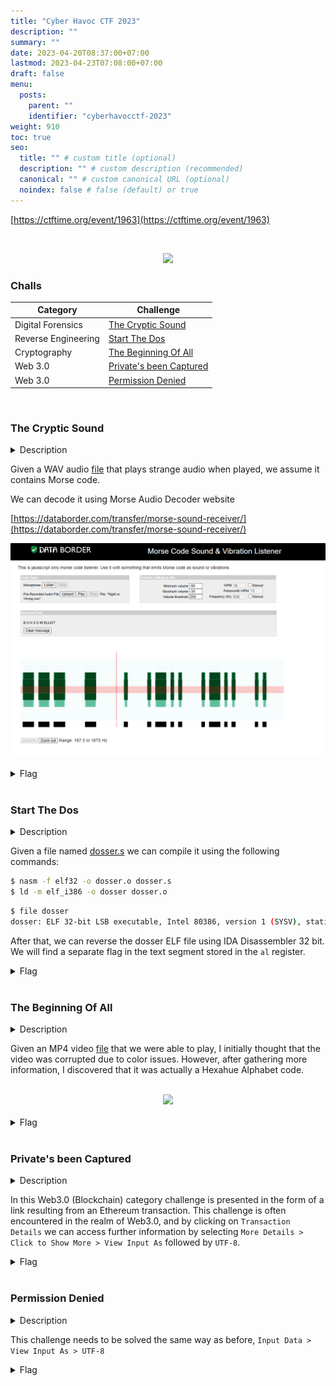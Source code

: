 ```yaml
---
title: "Cyber Havoc CTF 2023"
description: ""
summary: ""
date: 2023-04-20T08:37:00+07:00
lastmod: 2023-04-23T07:08:00+07:00
draft: false
menu:
  posts:
    parent: ""
    identifier: "cyberhavocctf-2023"
weight: 910
toc: true
seo:
  title: "" # custom title (optional)
  description: "" # custom description (recommended)
  canonical: "" # custom canonical URL (optional)
  noindex: false # false (default) or true
---
```


[https://ctftime.org/event/1963](https://ctftime.org/event/1963)

<br>
<p align="center">
  <a href="https://ctftime.org/event/1963" target="_blank">
    <img src="https://ctftime.org/media/cache/84/82/84822fe878efbbc1b8b9078a480016b2.png" width="200">
  </a>
</p>

### Challs
| Category            | Challenge |
| --------------------| --------- |
| Digital Forensics   | [The Cryptic Sound](#the-cryptic-sound) |
| Reverse Engineering | [Start The Dos](#start-the-dos) |
| Cryptography | [The Beginning Of All](#the-beginning-of-all) |
| Web 3.0 | [Private's been Captured](#privates-been-captured) |
| Web 3.0 | [Permission Denied](#permission-denied) |

<br>

### The Cryptic Sound

<details>
  <summary>Description</summary>
  
  > Elliot was working late at night when he suddenly heard a strange sound coming from his computer. At first, he thought it was just a glitch or some interference, but the sound kept repeating. Elliot felt a strange sense of unease and began to suspect that there might be a hidden message in the sound.
  
  > Flag Format: CHCTF{}
  
</details>

Given a WAV audio [file](https://github.com/nopedawn/CTF/blob/main/CyberHavoc23/The_Cryptic_Sound/Right%20or%20Wrong.wav) that plays strange audio when played, we assume it contains Morse code. 

We can decode it using Morse Audio Decoder website

[https://databorder.com/transfer/morse-sound-receiver/](https://databorder.com/transfer/morse-sound-receiver/)

<img src="https://raw.githubusercontent.com/nopedawn/CTF/main/CyberHavoc23/The_Cryptic_Sound/decoded.png"><br>

<details>
  <summary>Flag</summary>
  
  > `CHCTF{BONSOIRELLIOT}`
  
</details>

<br>

### Start The Dos

<details>
  <summary>Description</summary>
  
  > Leon wants you to be a part of Agents of Havoc. He wants you to understand this software as old as hacking itself so as to fire a DoS Attack against whiterose's targets. Help him before he suspects your intentions.
  
  > Flag Format: CHCTF{}
  
</details>

Given a file named [dosser.s](https://github.com/nopedawn/CTF/blob/main/CyberHavoc23/Start_The_Dos/dosser.o) we can compile it using the following commands:

```bash {title="bash"}
$ nasm -f elf32 -o dosser.o dosser.s
$ ld -m elf_i386 -o dosser dosser.o
```

```bash {title="bash"}
$ file dosser
dosser: ELF 32-bit LSB executable, Intel 80386, version 1 (SYSV), statically linked, not stripped
```

After that, we can reverse the dosser ELF file using IDA Disassembler 32 bit. We will find a separate flag in the text segment stored in the `al` register.

<details>
  <summary>Flag</summary>
  
  > `CHCTF{L33T_CR4CK3R_5TR1K3S_4G41N}`
  
</details>

<br>

### The Beginning Of All

<details>
  <summary>Description</summary>
  
  > I was working on my laptop when my laptop suddenly glitched. I discussed it with my friends and to our surprise we all had the same color glitch. I guess it has to do something with the odd behavior of the people around me.
  
  > Flag Format: CHCTF{}
  
</details>

Given an MP4 video [file](https://github.com/nopedawn/CTF/blob/main/CyberHavoc23/The_Beginning_Of_All/glitches.mp4) that we were able to play, I initially thought that the video was corrupted due to color issues. However, after gathering more information, I discovered that it was actually a Hexahue Alphabet code.

<br>
<div style="text-align:center">
<img src="https://omniglot.com/images/writing/hexahue.gif">
</div>
<br>

<details>
  <summary>Flag</summary>
  
  > `CHCTF{5URR3ND3R_0R_5UFF3R}`
  
</details>

<br>

### Private's been Captured

<details>
  <summary>Description</summary>
  
  > Leon just had a secret meeting with Alice. Book a SLOT with Alice see what he is upto.
  
  > Flag Format: CHCTF{}
  
</details>

In this Web3.0 (Blockchain) category challenge is presented in the form of a link resulting from an Ethereum transaction. This challenge is often encountered in the realm of Web3.0, and by clicking on `Transaction Details` we can access further information by selecting `More Details > Click to Show More > View Input As` followed by `UTF-8`.

<details>
  <summary>Flag</summary>
  
  > `CHCTF{1_kn0w_1'm_n0t_4l0n3}`
  
</details>

<br>

### Permission Denied

<details>
  <summary>Description</summary>
  
  > Cisco believes private data isn't readable. Is it so?!?!
  
  > Flag Format: CHCTF{}
  
</details>

This challenge needs to be solved the same way as before, `Input Data > View Input As > UTF-8`

<details>
  <summary>Flag</summary>
  
  > `CHCTF{C0ntract5_4re_m4de_t0_be_brok3n}`
  
</details>